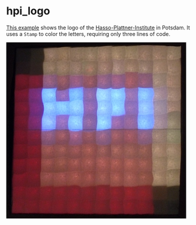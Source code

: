 hpi_logo
========

[This example](hpi_logo.ino) shows the logo of the [Hasso-Plattner-Institute](https://hpi.de) in Potsdam. It uses a `Stamp` to color the letters, requiring only three lines of code.

![hpi_logo.jpg](hpi_logo.jpg)
